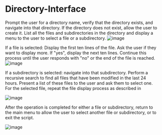 # Directory-Interface 
Prompt the user for a directory name, verify that the directory exists, and navigate into that directory. If the directory does not exist, allow the user to create it.
List all the files and subdirectories in the directory and display a menu to the user to select a file or a subdirectory.
![image](https://github.com/frankayubi/Directory-Interface-/assets/98561343/3ee08e9b-28fa-4fcc-bfe0-1df307da0735)

If a file is selected:
Display the first ten lines of the file.
Ask the user if they want to display more. If "yes", display the next ten lines.
Continue this process until the user responds with "no" or the end of the file is
reached.
![image](https://github.com/frankayubi/Directory-Interface-/assets/98561343/fe47327e-5f36-4aed-9440-da5065f55bf8)


If a subdirectory is selected:
 navigate into that subdirectory.
 Perform a recursive search to find all files that have been modified in the last 24
hours.
Present a list of these files to the user and ask them to select one.
For the selected file, repeat the file display process as described in 

![image](https://github.com/frankayubi/Directory-Interface-/assets/98561343/a8fcaa1a-be8d-46e9-816d-a899a1433bbe)

After the operation is completed for either a file or subdirectory, return to the main menu to
allow the user to select another file or subdirectory, or to exit the script.

![image](https://github.com/frankayubi/Directory-Interface-/assets/98561343/ebabdd00-2f82-4477-81ff-57f24f73a161)

